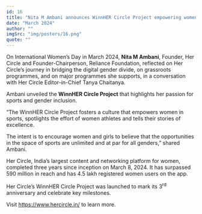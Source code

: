 ```yaml
---
id: 16
title: "Nita M Ambani announces WinnHER Circle Project empowering women in sports"
date: "March 2024"
author: ""
imgSrc: "img/posters/16.png"
quote: ""
---
```


On International Women’s Day in March 2024, **Nita M Ambani**, Founder, Her Circle and Founder-Chairperson, Reliance Foundation, reflected on Her Circle’s journey in bridging the digital gender divide, on grassroots programmes, and on major programmes she supports, in a conversation with Her Circle Editor-in-Chief Tanya Chaitanya.

Ambani unveiled the **WinnHER Circle Project** that highlights her passion for sports and gender inclusion.

“The WinnHER Circle Project fosters a culture that empowers women in sports, spotlights the effort of women athletes and tells their stories of excellence.

The intent is to encourage women and girls to believe that the opportunities in the space of sports are unlimited and at par for all genders,” shared Ambani.

Her Circle, India’s largest content and networking platform for women, completed three years since inception on March 8, 2024. It has surpassed 590 million in reach and has 4.5 lakh registered women users on the app.

Her Circle’s WinnHER Circle Project was launched to mark its 3<sup>rd</sup> anniversary and celebrate key milestones.

Visit <https://www.hercircle.in/> to learn more.
